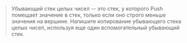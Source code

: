 > Убывающий стек целых чисел -- это стек, у которого Push помещает значение в стек, только если оно строго меньше значения на вершине. Напишите копирование убывающего стека целых чисел, используя еще один вспомогательный убывающий стек.
